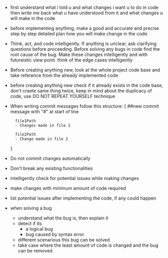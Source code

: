 - first understand what i told u and what changes i want u to do in code then write me back what u have understood from it and what changes u will make in the code

- before implementing anything, make a good and accurate and precise step by step detailed plan how you will make change in the code

- Think, act, and code intelligently. If anything is unclear, ask clarifying questions before proceeding. Before solving any bugs in code find the root cause of the bug. Make these changes intelligently and with futureistic view point. think of the edge cases intelligently

- Before creating anything new, look at the whole project code base and take reference from the already implemented code

- before creating anything new check if it already exists in the code base, don't craete same thing twice, keep in mind about the duplicacy of code, use DO NOT REPEAT YOURSELF technique

- When writing commit messages follow this structure:
    {
        ##new commit message with "#" at start of line

        file1Path
        - Changes made in file 1

        file2Path
        - Change made in file 2
    }

- Do not commit changes automatically

- Don't break any existing functionalities

- intelligently check for potential issues while making changes

- make changes with minimum amount of code required

- list potential issues after implementing the code, if any could happen

- when solving a bug
    - understand what the bug is, then explain it
    - detect if its
        - a logical bug
        - bug caused by syntax error
    - different scenarious this bug can be solved
    - take case where the least amount of code is changed and the bug can be removed